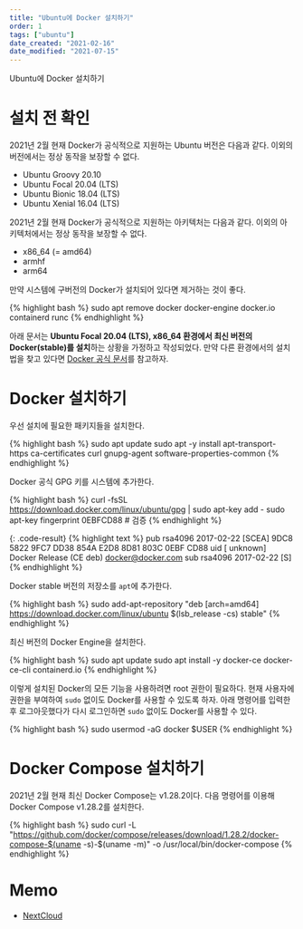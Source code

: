 ```yaml
---
title: "Ubuntu에 Docker 설치하기"
order: 1
tags: ["ubuntu"]
date_created: "2021-02-16"
date_modified: "2021-07-15"
---
```


Ubuntu에 Docker 설치하기

# 설치 전 확인

2021년 2월 현재 Docker가 공식적으로 지원하는 Ubuntu 버전은 다음과 같다. 이외의 버전에서는 정상 동작을 보장할 수 없다.

- Ubuntu Groovy 20.10
- Ubuntu Focal 20.04 (LTS)
- Ubuntu Bionic 18.04 (LTS)
- Ubuntu Xenial 16.04 (LTS)

2021년 2월 현재 Docker가 공식적으로 지원하는 아키텍처는 다음과 같다. 이외의 아키텍처에서는 정상 동작을 보장할 수 없다.

- x86_64 (= amd64)
- armhf
- arm64

만약 시스템에 구버전의 Docker가 설치되어 있다면 제거하는 것이 좋다.

{% highlight bash %}
sudo apt remove docker docker-engine docker.io containerd runc
{% endhighlight %}

아래 문서는 **Ubuntu Focal 20.04 (LTS), x86_64 환경에서 최신 버전의 Docker(stable)를 설치**하는 상황을 가정하고 작성되었다. 만약 다른 환경에서의 설치법을 찾고 있다면 [Docker 공식 문서](https://docs.docker.com/engine/install/)를 참고하자.

# Docker 설치하기

우선 설치에 필요한 패키지들을 설치한다.

{% highlight bash %}
sudo apt update
sudo apt -y install apt-transport-https ca-certificates curl gnupg-agent software-properties-common
{% endhighlight %}

Docker 공식 GPG 키를 시스템에 추가한다.

{% highlight bash %}
curl -fsSL https://download.docker.com/linux/ubuntu/gpg | sudo apt-key add -
sudo apt-key fingerprint 0EBFCD88  # 검증
{% endhighlight %}

{: .code-result}
{% highlight text %}
pub   rsa4096 2017-02-22 [SCEA]
      9DC8 5822 9FC7 DD38 854A  E2D8 8D81 803C 0EBF CD88
uid           [ unknown] Docker Release (CE deb) <docker@docker.com>
sub   rsa4096 2017-02-22 [S]
{% endhighlight %}

Docker stable 버전의 저장소를 `apt`에 추가한다.

{% highlight bash %}
sudo add-apt-repository "deb [arch=amd64] https://download.docker.com/linux/ubuntu $(lsb_release -cs) stable"
{% endhighlight %}

최신 버전의 Docker Engine을 설치한다.

{% highlight bash %}
sudo apt update
sudo apt install -y docker-ce docker-ce-cli containerd.io
{% endhighlight %}

이렇게 설치된 Docker의 모든 기능을 사용하려면 root 권한이 필요하다. 현재 사용자에 권한을 부여하여 `sudo` 없이도 Docker를 사용할 수 있도록 하자. 아래 명령어를 입력한 후 로그아웃했다가 다시 로그인하면 `sudo` 없이도 Docker를 사용할 수 있다.

{% highlight bash %}
sudo usermod -aG docker $USER
{% endhighlight %}

# Docker Compose 설치하기

2021년 2월 현재 최신 Docker Compose는 v1.28.2이다. 다음 명령어를 이용해 Docker Compose v1.28.2를 설치한다.

{% highlight bash %}
sudo curl -L "https://github.com/docker/compose/releases/download/1.28.2/docker-compose-$(uname -s)-$(uname -m)" -o /usr/local/bin/docker-compose
{% endhighlight %}

# Memo

- [NextCloud](https://hub.docker.com/_/nextcloud)